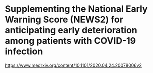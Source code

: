# Supplementing the National Early Warning Score (NEWS2) for anticipating early deterioration among patients with COVID-19 infection

<https://www.medrxiv.org/content/10.1101/2020.04.24.20078006v2>
